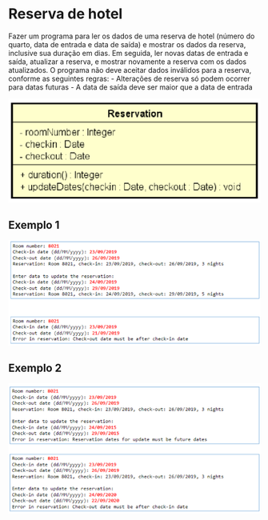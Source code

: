 # Reserva de hotel

Fazer um programa para ler os dados de uma reserva de hotel (número do quarto, data de entrada e data de saída) e mostrar os dados da reserva, inclusive sua duração em dias. Em seguida, ler novas datas de entrada e saída, atualizar a reserva, e mostrar novamente a reserva com os dados atualizados. O programa não deve aceitar dados inválidos para a reserva, conforme as seguintes regras: - Alterações de reserva só podem ocorrer para datas futuras - A data de saída deve ser maior que a data de entrada

![Exemplo](../../imagens/img.png)

## Exemplo 1

![img.png](../../imagens/img38.png)

## Exemplo 2

![Exemplo](../../imagens/img39.png)